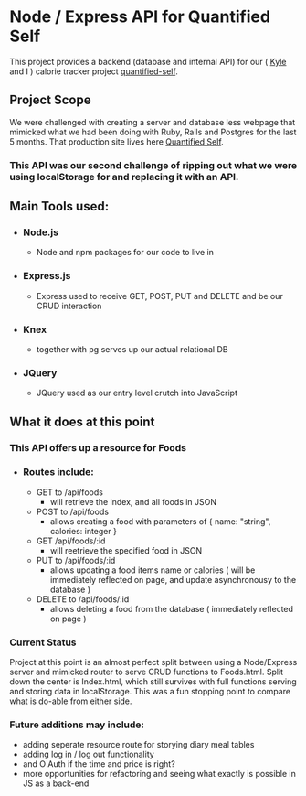 # Node / Express API for Quantified Self
This project provides a backend (database and internal API) for our ( [Kyle](https://github.com/kheppenstall) and I ) calorie tracker project [quantified-self](https://github.com/kheppenstall/quantified_self).

## Project Scope
We were challenged with creating a server and database less webpage that mimicked what we had been doing with Ruby, Rails and Postgres for the last 5 months. That production site lives here [Quantified Self](https://kheppenstall.github.io/quantified_self/).

### This API was our second challenge of ripping out what we were using localStorage for and replacing it with an API.

## Main Tools used:

* ### Node.js
  * Node and npm packages for our code to live in

* ### Express.js
  * Express used to receive GET, POST, PUT and DELETE and be our CRUD interaction

* ### Knex
  * together with pg serves up our actual relational DB

* ### JQuery
  * JQuery used as our entry level crutch into JavaScript

## What it does at this point
### This API offers up a resource for Foods
* ### Routes include:
  * GET to /api/foods
    * will retrieve the index, and all foods in JSON
  * POST to /api/foods
    * allows creating a food with parameters of { name: "string", calories: integer }
  * GET /api/foods/:id
    * will reetrieve the specified food in JSON
  * PUT to /api/foods/:id
    * allows updating a food items name or calories ( will be immediately reflected on page, and update asynchronousy to the database )
  * DELETE to /api/foods/:id
    * allows deleting a food from the database ( immediately reflected on page )
### Current Status
Project at this point is an almost perfect split between using a Node/Express server and mimicked router to serve CRUD functions to Foods.html. Split down the center is Index.html, which still survives with full functions serving and storing data in localStorage. This was a fun stopping point to compare what is do-able from either side.
  
### Future additions may include:
  * adding seperate resource route for storying diary meal tables
  * adding log in / log out functionality
  * and O Auth if the time and price is right? 
  * more opportunities for refactoring and seeing what exactly is possible in JS as a back-end
